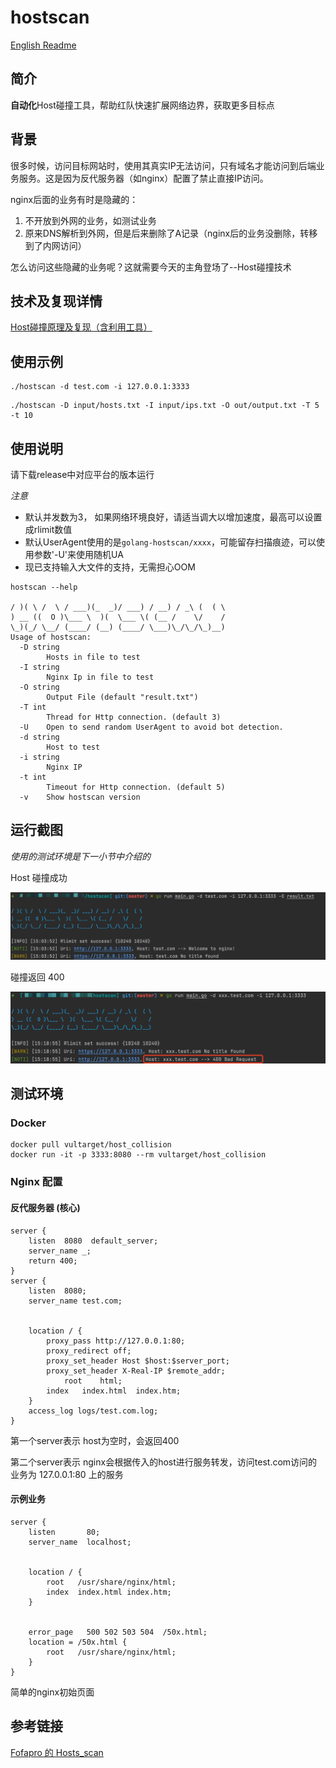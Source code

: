 # hostscan

[English Readme](./README.md)

## 简介

**自动化**Host碰撞工具，帮助红队快速扩展网络边界，获取更多目标点

## 背景

很多时候，访问目标网站时，使用其真实IP无法访问，只有域名才能访问到后端业务服务。这是因为反代服务器（如nginx）配置了禁止直接IP访问。

nginx后面的业务有时是隐藏的：
1. 不开放到外网的业务，如测试业务
2. 原来DNS解析到外网，但是后来删除了A记录（nginx后的业务没删除，转移到了内网访问）

怎么访问这些隐藏的业务呢？这就需要今天的主角登场了--Host碰撞技术

## 技术及复现详情

[Host碰撞原理及复现（含利用工具）](https://mp.weixin.qq.com/s/uH40OJ4ev0rpuzDLMn7x-A)

## 使用示例

```
./hostscan -d test.com -i 127.0.0.1:3333
```

```
./hostscan -D input/hosts.txt -I input/ips.txt -O out/output.txt -T 5 -t 10
```

## 使用说明

请下载release中对应平台的版本运行

*注意*
- 默认并发数为3， 如果网络环境良好，请适当调大以增加速度，最高可以设置成rlimit数值
- 默认UserAgent使用的是`golang-hostscan/xxxx`，可能留存扫描痕迹，可以使用参数'-U'来使用随机UA
- 现已支持输入大文件的支持，无需担心OOM

```
hostscan --help
  
/ )( \ /  \ / ___)(_  _)/ ___) / __) / _\ (  ( \
) __ ((  O )\___ \  )(  \___ \( (__ /    \/    /
\_)(_/ \__/ (____/ (__) (____/ \___)\_/\_/\_)__)        
Usage of hostscan:
  -D string
        Hosts in file to test
  -I string
        Nginx Ip in file to test
  -O string
        Output File (default "result.txt")
  -T int
        Thread for Http connection. (default 3)
  -U    Open to send random UserAgent to avoid bot detection.
  -d string
        Host to test
  -i string
        Nginx IP
  -t int
        Timeout for Http connection. (default 5)
  -v    Show hostscan version

```

## 运行截图

*使用的测试环境是下一小节中介绍的*

Host 碰撞成功

![demo](./images/demo1.png)

碰撞返回 400

![demo](./images/demo2.png)

## 测试环境

### Docker

```
docker pull vultarget/host_collision
docker run -it -p 3333:8080 --rm vultarget/host_collision
```

### Nginx 配置

#### 反代服务器 (核心)

```
server {
    listen  8080  default_server;
    server_name _;
    return 400;
}
server {
    listen  8080;
    server_name test.com;


    location / {
        proxy_pass http://127.0.0.1:80;
        proxy_redirect off;
        proxy_set_header Host $host:$server_port;
        proxy_set_header X-Real-IP $remote_addr;
            root    html;
        index   index.html  index.htm;
    }
    access_log logs/test.com.log;
}
```

第一个server表示 host为空时，会返回400

第二个server表示 nginx会根据传入的host进行服务转发，访问test.com访问的业务为 127.0.0.1:80 上的服务

#### 示例业务

```
server {
    listen       80;
    server_name  localhost;


    location / {
        root   /usr/share/nginx/html;
        index  index.html index.htm;
    }


    error_page   500 502 503 504  /50x.html;
    location = /50x.html {
        root   /usr/share/nginx/html;
    }
}
```

简单的nginx初始页面

## 参考链接

[Fofapro 的 Hosts_scan](https://github.com/fofapro/Hosts_scan)
